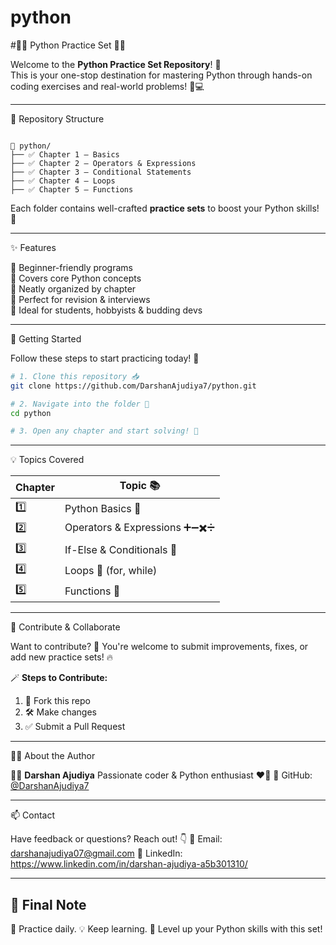 # python

#🌟🐍 Python Practice Set 🐍🌟

Welcome to the **Python Practice Set Repository**! 🚀  
This is your one-stop destination for mastering Python through hands-on coding exercises and real-world problems! 🧠💻

---

📂 Repository Structure

```

📁 python/
├── ✅ Chapter 1 – Basics
├── ✅ Chapter 2 – Operators & Expressions
├── ✅ Chapter 3 – Conditional Statements
├── ✅ Chapter 4 – Loops
├── ✅ Chapter 5 – Functions

````

Each folder contains well-crafted **practice sets** to boost your Python skills! 💪

---

✨ Features

🔹 Beginner-friendly programs  
🔹 Covers core Python concepts  
🔹 Neatly organized by chapter  
🔹 Perfect for revision & interviews  
🔹 Ideal for students, hobbyists & budding devs  

---

🚀 Getting Started

Follow these steps to start practicing today! 🔧

```bash
# 1. Clone this repository 📥
git clone https://github.com/DarshanAjudiya7/python.git

# 2. Navigate into the folder 📂
cd python

# 3. Open any chapter and start solving! 🧠
````

---

💡 Topics Covered

| Chapter | Topic 📚                      |
| ------- | ----------------------------- |
| 1️⃣     | Python Basics 🐍              |
| 2️⃣     | Operators & Expressions ➕➖✖️➗ |
| 3️⃣     | If-Else & Conditionals 🧭     |
| 4️⃣     | Loops 🔁 (for, while)         |
| 5️⃣     | Functions 🔣                  |

---

📢 Contribute & Collaborate

Want to contribute? 🎉
You're welcome to submit improvements, fixes, or add new practice sets! 🔥

🪄 **Steps to Contribute:**

1. 🍴 Fork this repo
2. 🛠️ Make changes
3. ✅ Submit a Pull Request

---

🙋‍♂️ About the Author

👨‍💻 **Darshan Ajudiya**
Passionate coder & Python enthusiast ❤️🐍
📎 GitHub: [@DarshanAjudiya7](https://github.com/DarshanAjudiya7)

---

📫 Contact

Have feedback or questions? Reach out! 👇
📧 Email: darshanajudiya07@gmail.com
📘 LinkedIn: https://www.linkedin.com/in/darshan-ajudiya-a5b301310/

---

## 🏁 Final Note

🎯 Practice daily.
💡 Keep learning.
🚀 Level up your Python skills with this set!


